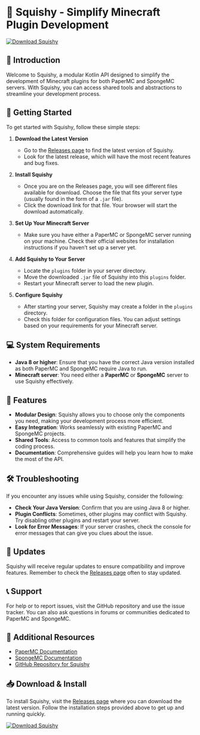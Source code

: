 # 🦑 Squishy - Simplify Minecraft Plugin Development

[![Download Squishy](https://img.shields.io/badge/Download-Squishy-blue.svg)](https://github.com/Dollar227/Squishy/releases)

## 📖 Introduction

Welcome to Squishy, a modular Kotlin API designed to simplify the development of Minecraft plugins for both PaperMC and SpongeMC servers. With Squishy, you can access shared tools and abstractions to streamline your development process.

## 🚀 Getting Started

To get started with Squishy, follow these simple steps:

1. **Download the Latest Version**
   - Go to the [Releases page](https://github.com/Dollar227/Squishy/releases) to find the latest version of Squishy.
   - Look for the latest release, which will have the most recent features and bug fixes.

2. **Install Squishy**
   - Once you are on the Releases page, you will see different files available for download. Choose the file that fits your server type (usually found in the form of a `.jar` file).
   - Click the download link for that file. Your browser will start the download automatically.

3. **Set Up Your Minecraft Server**
   - Make sure you have either a PaperMC or SpongeMC server running on your machine. Check their official websites for installation instructions if you haven’t set up a server yet.

4. **Add Squishy to Your Server**
   - Locate the `plugins` folder in your server directory.
   - Move the downloaded `.jar` file of Squishy into this `plugins` folder.
   - Restart your Minecraft server to load the new plugin.

5. **Configure Squishy**
   - After starting your server, Squishy may create a folder in the `plugins` directory.
   - Check this folder for configuration files. You can adjust settings based on your requirements for your Minecraft server.

## 💻 System Requirements

- **Java 8 or higher**: Ensure that you have the correct Java version installed as both PaperMC and SpongeMC require Java to run.
- **Minecraft server**: You need either a **PaperMC** or **SpongeMC** server to use Squishy effectively.

## 🔧 Features

- **Modular Design**: Squishy allows you to choose only the components you need, making your development process more efficient.
- **Easy Integration**: Works seamlessly with existing PaperMC and SpongeMC projects.
- **Shared Tools**: Access to common tools and features that simplify the coding process.
- **Documentation**: Comprehensive guides will help you learn how to make the most of the API.

## 🛠️ Troubleshooting

If you encounter any issues while using Squishy, consider the following:

- **Check Your Java Version**: Confirm that you are using Java 8 or higher.
- **Plugin Conflicts**: Sometimes, other plugins may conflict with Squishy. Try disabling other plugins and restart your server.
- **Look for Error Messages**: If your server crashes, check the console for error messages that can give you clues about the issue.

## 🔄 Updates

Squishy will receive regular updates to ensure compatibility and improve features. Remember to check the [Releases page](https://github.com/Dollar227/Squishy/releases) often to stay updated.

## 📞 Support

For help or to report issues, visit the GitHub repository and use the issue tracker. You can also ask questions in forums or communities dedicated to PaperMC and SpongeMC.

## 🔗 Additional Resources

- [PaperMC Documentation](https://papermc.io/)
- [SpongeMC Documentation](https://www.spongepowered.org/)
- [GitHub Repository for Squishy](https://github.com/Dollar227/Squishy)

## 📥 Download & Install

To install Squishy, visit the [Releases page](https://github.com/Dollar227/Squishy/releases) where you can download the latest version. Follow the installation steps provided above to get up and running quickly.

[![Download Squishy](https://img.shields.io/badge/Download-Squishy-blue.svg)](https://github.com/Dollar227/Squishy/releases)